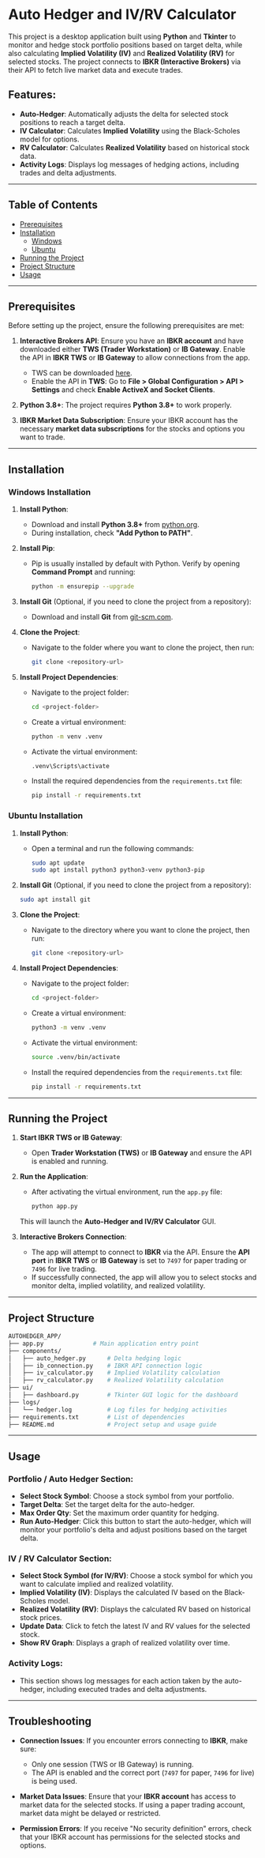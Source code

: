# Auto Hedger and IV/RV Calculator

This project is a desktop application built using **Python** and **Tkinter** to monitor and hedge stock portfolio positions based on target delta, while also calculating **Implied Volatility (IV)** and **Realized Volatility (RV)** for selected stocks. The project connects to **IBKR (Interactive Brokers)** via their API to fetch live market data and execute trades.

## Features:
- **Auto-Hedger**: Automatically adjusts the delta for selected stock positions to reach a target delta.
- **IV Calculator**: Calculates **Implied Volatility** using the Black-Scholes model for options.
- **RV Calculator**: Calculates **Realized Volatility** based on historical stock data.
- **Activity Logs**: Displays log messages of hedging actions, including trades and delta adjustments.

---

## Table of Contents
- [Prerequisites](#prerequisites)
- [Installation](#installation)
  - [Windows](#windows-installation)
  - [Ubuntu](#ubuntu-installation)
- [Running the Project](#running-the-project)
- [Project Structure](#project-structure)
- [Usage](#usage)

---

## Prerequisites

Before setting up the project, ensure the following prerequisites are met:

1. **Interactive Brokers API**: Ensure you have an **IBKR account** and have downloaded either **TWS (Trader Workstation)** or **IB Gateway**. Enable the API in **IBKR TWS** or **IB Gateway** to allow connections from the app.
   
   - TWS can be downloaded [here](https://www.interactivebrokers.com/en/trading/tws.php).
   - Enable the API in **TWS**: Go to **File > Global Configuration > API > Settings** and check **Enable ActiveX and Socket Clients**.

2. **Python 3.8+**: The project requires **Python 3.8+** to work properly.

3. **IBKR Market Data Subscription**: Ensure your IBKR account has the necessary **market data subscriptions** for the stocks and options you want to trade.

---

## Installation

### Windows Installation

1. **Install Python**:
   - Download and install **Python 3.8+** from [python.org](https://www.python.org/downloads/windows/).
   - During installation, check **"Add Python to PATH"**.

2. **Install Pip**:
   - Pip is usually installed by default with Python. Verify by opening **Command Prompt** and running:
     ```bash
     python -m ensurepip --upgrade
     ```

3. **Install Git** (Optional, if you need to clone the project from a repository):
   - Download and install **Git** from [git-scm.com](https://git-scm.com/download/win).

4. **Clone the Project**:
   - Navigate to the folder where you want to clone the project, then run:
     ```bash
     git clone <repository-url>
     ```

5. **Install Project Dependencies**:
   - Navigate to the project folder:
     ```bash
     cd <project-folder>
     ```
   - Create a virtual environment:
     ```bash
     python -m venv .venv
     ```
   - Activate the virtual environment:
     ```bash
     .venv\Scripts\activate
     ```
   - Install the required dependencies from the `requirements.txt` file:
     ```bash
     pip install -r requirements.txt
     ```

### Ubuntu Installation

1. **Install Python**:
   - Open a terminal and run the following commands:
     ```bash
     sudo apt update
     sudo apt install python3 python3-venv python3-pip
     ```

2. **Install Git** (Optional, if you need to clone the project from a repository):
   ```bash
   sudo apt install git
   ```

3. **Clone the Project**:
   - Navigate to the directory where you want to clone the project, then run:
     ```bash
     git clone <repository-url>
     ```

4. **Install Project Dependencies**:
   - Navigate to the project folder:
     ```bash
     cd <project-folder>
     ```
   - Create a virtual environment:
     ```bash
     python3 -m venv .venv
     ```
   - Activate the virtual environment:
     ```bash
     source .venv/bin/activate
     ```
   - Install the required dependencies from the `requirements.txt` file:
     ```bash
     pip install -r requirements.txt
     ```

---

## Running the Project

1. **Start IBKR TWS or IB Gateway**:
   - Open **Trader Workstation (TWS)** or **IB Gateway** and ensure the API is enabled and running.

2. **Run the Application**:
   - After activating the virtual environment, run the `app.py` file:
     ```bash
     python app.py
     ```

   This will launch the **Auto-Hedger and IV/RV Calculator** GUI.

3. **Interactive Brokers Connection**:
   - The app will attempt to connect to **IBKR** via the API. Ensure the **API port** in **IBKR TWS** or **IB Gateway** is set to `7497` for paper trading or `7496` for live trading.
   - If successfully connected, the app will allow you to select stocks and monitor delta, implied volatility, and realized volatility.

---

## Project Structure

```bash
AUTOHEDGER_APP/
├── app.py              # Main application entry point
├── components/
│   ├── auto_hedger.py      # Delta hedging logic
│   ├── ib_connection.py    # IBKR API connection logic
│   ├── iv_calculator.py    # Implied Volatility calculation
│   ├── rv_calculator.py    # Realized Volatility calculation
├── ui/
│   ├── dashboard.py        # Tkinter GUI logic for the dashboard
├── logs/
│   └── hedger.log          # Log files for hedging activities
├── requirements.txt        # List of dependencies
├── README.md               # Project setup and usage guide
```

---

## Usage

### Portfolio / Auto Hedger Section:
- **Select Stock Symbol**: Choose a stock symbol from your portfolio.
- **Target Delta**: Set the target delta for the auto-hedger.
- **Max Order Qty**: Set the maximum order quantity for hedging.
- **Run Auto-Hedger**: Click this button to start the auto-hedger, which will monitor your portfolio's delta and adjust positions based on the target delta.

### IV / RV Calculator Section:
- **Select Stock Symbol (for IV/RV)**: Choose a stock symbol for which you want to calculate implied and realized volatility.
- **Implied Volatility (IV)**: Displays the calculated IV based on the Black-Scholes model.
- **Realized Volatility (RV)**: Displays the calculated RV based on historical stock prices.
- **Update Data**: Click to fetch the latest IV and RV values for the selected stock.
- **Show RV Graph**: Displays a graph of realized volatility over time.

### Activity Logs:
- This section shows log messages for each action taken by the auto-hedger, including executed trades and delta adjustments.

---

## Troubleshooting

- **Connection Issues**: If you encounter errors connecting to **IBKR**, make sure:
  - Only one session (TWS or IB Gateway) is running.
  - The API is enabled and the correct port (`7497` for paper, `7496` for live) is being used.
  
- **Market Data Issues**: Ensure that your **IBKR account** has access to market data for the selected stocks. If using a paper trading account, market data might be delayed or restricted.

- **Permission Errors**: If you receive "No security definition" errors, check that your IBKR account has permissions for the selected stocks and options.


